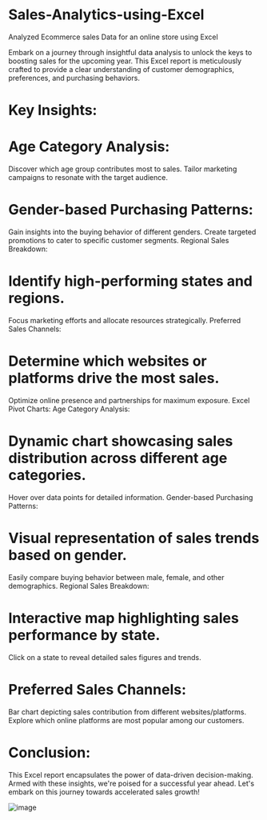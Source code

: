 # Sales-Analytics-using-Excel
Analyzed Ecommerce sales Data for an online store using Excel

Embark on a journey through insightful data analysis to unlock the keys to boosting sales for the upcoming year. This Excel report is meticulously crafted to provide a clear understanding of customer demographics, preferences, and purchasing behaviors.

# Key Insights:
# Age Category Analysis:

Discover which age group contributes most to sales.
Tailor marketing campaigns to resonate with the target audience.

# Gender-based Purchasing Patterns:

Gain insights into the buying behavior of different genders.
Create targeted promotions to cater to specific customer segments.
Regional Sales Breakdown:

# Identify high-performing states and regions.
Focus marketing efforts and allocate resources strategically.
Preferred Sales Channels:

# Determine which websites or platforms drive the most sales.
Optimize online presence and partnerships for maximum exposure.
Excel Pivot Charts:
Age Category Analysis:

# Dynamic chart showcasing sales distribution across different age categories.
Hover over data points for detailed information.
Gender-based Purchasing Patterns:

# Visual representation of sales trends based on gender.
Easily compare buying behavior between male, female, and other demographics.
Regional Sales Breakdown:

# Interactive map highlighting sales performance by state.
Click on a state to reveal detailed sales figures and trends.

# Preferred Sales Channels:
Bar chart depicting sales contribution from different websites/platforms.
Explore which online platforms are most popular among our customers.


# Conclusion:
This Excel report encapsulates the power of data-driven decision-making. Armed with these insights, we're poised for a successful year ahead. Let's embark on this journey towards accelerated sales growth!

![image](https://github.com/Samayamy/Sales-Analytics-using-Excel/assets/53617164/ca411087-6cc0-4a9a-9646-42649627d416)

